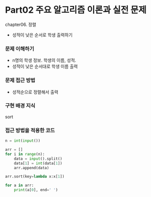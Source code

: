 # Part02 주요 알고리즘 이론과 실전 문제
chapter06. 정렬
- 성적이 낮은 순서로 학생 출력하기

### 문제 이해하기
- n명의 학생 정보. 학생의 이름, 성적.
- 성적이 낮은 순서대로 학생 이름 출력

### 문제 접근 방법
- 성적순으로 정렬해서 출력

### 구현 배경 지식
sort

### 접근 방법을 적용한 코드
```python
n = int(input())

arr = []
for i in range(n):
    data = input().split()
    data[1] = int(data[1])
    arr.append(data)

arr.sort(key=lambda x:x[1])

for a in arr:
    print(a[0], end=' ')
```